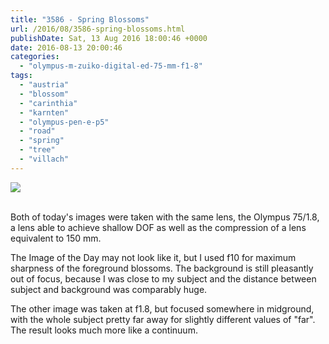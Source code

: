 ```yaml
---
title: "3586 - Spring Blossoms"
url: /2016/08/3586-spring-blossoms.html
publishDate: Sat, 13 Aug 2016 18:00:46 +0000
date: 2016-08-13 20:00:46
categories: 
  - "olympus-m-zuiko-digital-ed-75-mm-f1-8"
tags: 
  - "austria"
  - "blossom"
  - "carinthia"
  - "karnten"
  - "olympus-pen-e-p5"
  - "road"
  - "spring"
  - "tree"
  - "villach"
---
```

<div class="container">
<div class="center"><a target="_blank" href="https://d25zfm9zpd7gm5.cloudfront.net/1200x1200/2016/20160415_082807_lr.jpg"><img class="webfeedsFeaturedVisual" src="https://d25zfm9zpd7gm5.cloudfront.net/0600x0600/2016/20160415_082807_lr.jpg" /></a></div>
</div>
<br />

Both of today's images were taken with the same lens, the Olympus 75/1.8, a lens able to achieve shallow DOF as well as the compression of a lens equivalent to 150&nbsp;mm.

The Image of the Day may not look like it, but I used f10 for maximum sharpness of the foreground blossoms. The background is still pleasantly out of focus, because I was close to my subject and the distance between subject and background was comparably huge.

<a target="_blank" href="https://d25zfm9zpd7gm5.cloudfront.net/1200x1200/2016/20160416_065625_lr.jpg"><img style="margin: 0pt 10px 0pt 0px; float: left;" src="https://d25zfm9zpd7gm5.cloudfront.net/0150x0150/2016/20160416_065625_lr.jpg" alt="" border="0" /></a> The other image was taken at f1.8, but focused somewhere in midground, with the whole subject pretty far away for slightly different values of "far". The result looks much more like a continuum.
